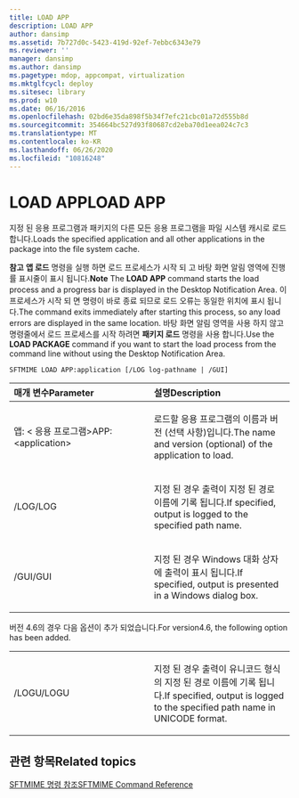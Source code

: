 ```yaml
---
title: LOAD APP
description: LOAD APP
author: dansimp
ms.assetid: 7b727d0c-5423-419d-92ef-7ebbc6343e79
ms.reviewer: ''
manager: dansimp
ms.author: dansimp
ms.pagetype: mdop, appcompat, virtualization
ms.mktglfcycl: deploy
ms.sitesec: library
ms.prod: w10
ms.date: 06/16/2016
ms.openlocfilehash: 02bd6e35da898f5b34f7efc21cbc01a72d555b8d
ms.sourcegitcommit: 354664bc527d93f80687cd2eba70d1eea024c7c3
ms.translationtype: MT
ms.contentlocale: ko-KR
ms.lasthandoff: 06/26/2020
ms.locfileid: "10816248"
---
```

# <span data-ttu-id="51f8e-103">LOAD APP</span><span class="sxs-lookup"><span data-stu-id="51f8e-103">LOAD APP</span></span>


<span data-ttu-id="51f8e-104">지정 된 응용 프로그램과 패키지의 다른 모든 응용 프로그램을 파일 시스템 캐시로 로드 합니다.</span><span class="sxs-lookup"><span data-stu-id="51f8e-104">Loads the specified application and all other applications in the package into the file system cache.</span></span>

<span data-ttu-id="51f8e-105">**참고**  **앱 로드** 명령을 실행 하면 로드 프로세스가 시작 되 고 바탕 화면 알림 영역에 진행률 표시줄이 표시 됩니다.</span><span class="sxs-lookup"><span data-stu-id="51f8e-105">**Note** The **LOAD APP** command starts the load process and a progress bar is displayed in the Desktop Notification Area.</span></span> <span data-ttu-id="51f8e-106">이 프로세스가 시작 되 면 명령이 바로 종료 되므로 로드 오류는 동일한 위치에 표시 됩니다.</span><span class="sxs-lookup"><span data-stu-id="51f8e-106">The command exits immediately after starting this process, so any load errors are displayed in the same location.</span></span> <span data-ttu-id="51f8e-107">바탕 화면 알림 영역을 사용 하지 않고 명령줄에서 로드 프로세스를 시작 하려면 **패키지 로드** 명령을 사용 합니다.</span><span class="sxs-lookup"><span data-stu-id="51f8e-107">Use the **LOAD PACKAGE** command if you want to start the load process from the command line without using the Desktop Notification Area.</span></span>

 

`SFTMIME LOAD APP:application [/LOG log-pathname | /GUI]`

<table>
<colgroup>
<col width="50%" />
<col width="50%" />
</colgroup>
<thead>
<tr class="header">
<th align="left"><span data-ttu-id="51f8e-108">매개 변수</span><span class="sxs-lookup"><span data-stu-id="51f8e-108">Parameter</span></span></th>
<th align="left"><span data-ttu-id="51f8e-109">설명</span><span class="sxs-lookup"><span data-stu-id="51f8e-109">Description</span></span></th>
</tr>
</thead>
<tbody>
<tr class="odd">
<td align="left"><p><span data-ttu-id="51f8e-110">앱: &lt; 응용 프로그램&gt;</span><span class="sxs-lookup"><span data-stu-id="51f8e-110">APP:&lt;application&gt;</span></span></p></td>
<td align="left"><p><span data-ttu-id="51f8e-111">로드할 응용 프로그램의 이름과 버전 (선택 사항)입니다.</span><span class="sxs-lookup"><span data-stu-id="51f8e-111">The name and version (optional) of the application to load.</span></span></p></td>
</tr>
<tr class="even">
<td align="left"><p><span data-ttu-id="51f8e-112">/LOG</span><span class="sxs-lookup"><span data-stu-id="51f8e-112">/LOG</span></span></p></td>
<td align="left"><p><span data-ttu-id="51f8e-113">지정 된 경우 출력이 지정 된 경로 이름에 기록 됩니다.</span><span class="sxs-lookup"><span data-stu-id="51f8e-113">If specified, output is logged to the specified path name.</span></span></p></td>
</tr>
<tr class="odd">
<td align="left"><p><span data-ttu-id="51f8e-114">/GUI</span><span class="sxs-lookup"><span data-stu-id="51f8e-114">/GUI</span></span></p></td>
<td align="left"><p><span data-ttu-id="51f8e-115">지정 된 경우 Windows 대화 상자에 출력이 표시 됩니다.</span><span class="sxs-lookup"><span data-stu-id="51f8e-115">If specified, output is presented in a Windows dialog box.</span></span></p></td>
</tr>
</tbody>
</table>

 

<span data-ttu-id="51f8e-116">버전 4.6의 경우 다음 옵션이 추가 되었습니다.</span><span class="sxs-lookup"><span data-stu-id="51f8e-116">For version4.6, the following option has been added.</span></span>

<table>
<colgroup>
<col width="50%" />
<col width="50%" />
</colgroup>
<tbody>
<tr class="odd">
<td align="left"><p><span data-ttu-id="51f8e-117">/LOGU</span><span class="sxs-lookup"><span data-stu-id="51f8e-117">/LOGU</span></span></p></td>
<td align="left"><p><span data-ttu-id="51f8e-118">지정 된 경우 출력이 유니코드 형식의 지정 된 경로 이름에 기록 됩니다.</span><span class="sxs-lookup"><span data-stu-id="51f8e-118">If specified, output is logged to the specified path name in UNICODE format.</span></span></p></td>
</tr>
</tbody>
</table>

 

## <span data-ttu-id="51f8e-119">관련 항목</span><span class="sxs-lookup"><span data-stu-id="51f8e-119">Related topics</span></span>


[<span data-ttu-id="51f8e-120">SFTMIME 명령 참조</span><span class="sxs-lookup"><span data-stu-id="51f8e-120">SFTMIME Command Reference</span></span>](sftmime--command-reference.md)

 

 





